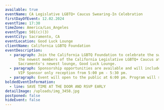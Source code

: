 ```yaml
---
available: true
eventName: CA Legislative LGBTQ+ Caucus Swearing-In Celebration
firstDayOfEvent: 12.02.2024
eventTime: 17:30
timeZone: America/Los_Angeles
eventType: 501(c)(3)
eventCity: Sacramento, CA
eventLocation: Good Luck Lounge
clientName: California LGBTQ Foundation
eventDescription:
  - paragraph: Join the California LGBTQ Foundation to celebrate the swearing-in of
      the newest members of the California Legislative LGBTQ+ Caucus at
      Sacramento's newest lounge, Good Luck Lounge.
  - paragraph: Sponsorship opportunities are available and will include an Exclusive
      VIP Sponsor only reception from 5:00 pm - 5:30 pm.
  - paragraph: Event will open to the public at 6:00 pm. Program will start at 6:30 pm.
boldedEventInformation:
  - line: SAVE TIME AT THE DOOR AND RSVP EARLY
detailImage: /uploads/img_3458.jpg
postponed: false
hideEvent: false
---
```

